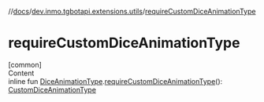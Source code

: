 //[docs](../../index.md)/[dev.inmo.tgbotapi.extensions.utils](index.md)/[requireCustomDiceAnimationType](require-custom-dice-animation-type.md)



# requireCustomDiceAnimationType  
[common]  
Content  
inline fun [DiceAnimationType](../dev.inmo.tgbotapi.types.dice/-dice-animation-type/index.md).[requireCustomDiceAnimationType](require-custom-dice-animation-type.md)(): [CustomDiceAnimationType](../dev.inmo.tgbotapi.types.dice/-custom-dice-animation-type/index.md)  



